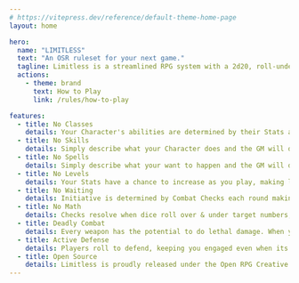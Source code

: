 ```yaml
---
# https://vitepress.dev/reference/default-theme-home-page
layout: home

hero:
  name: "LIMITLESS"
  text: "An OSR ruleset for your next game."
  tagline: Limitless is a streamlined RPG system with a 2d20, roll-under mechanic that's beginner-friendly yet deep enough for veteran players.
  actions:
    - theme: brand
      text: How to Play
      link: /rules/how-to-play

features:
  - title: No Classes
    details: Your Character's abilities are determined by their Stats and Equipment.
  - title: No Skills
    details: Simply describe what your Character does and the GM will determine the Check.
  - title: No Spells
    details: Simply describe what your want to happen and the GM will determine the Check.
  - title: No Levels
    details: Your Stats have a chance to increase as you play, making levels uneccessary.
  - title: No Waiting
    details: Initiative is determined by Combat Checks each round making the battlefield fun & fast paced.
  - title: No Math
    details: Checks resolve when dice roll over & under target numbers, making Modifiers unecessary.
  - title: Deadly Combat
    details: Every weapon has the potential to do lethal damage. When you are on the battlefield you are literally fighting for your life!
  - title: Active Defense
    details: Players roll to defend, keeping you engaged even when its not your turn.
  - title: Open Source
    details: Limitless is proudly released under the Open RPG Creative license (“ORC License”) for others to use.
---
```



